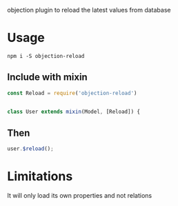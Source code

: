 objection plugin to reload the latest values from database

# Usage

```shell
npm i -S objection-reload
```

## Include with mixin

```js
const Reload = require('objection-reload')


class User extends mixin(Model, [Reload]) {
```


## Then

```js
user.$reload();
```

# Limitations 

It will only load its own properties and not relations
